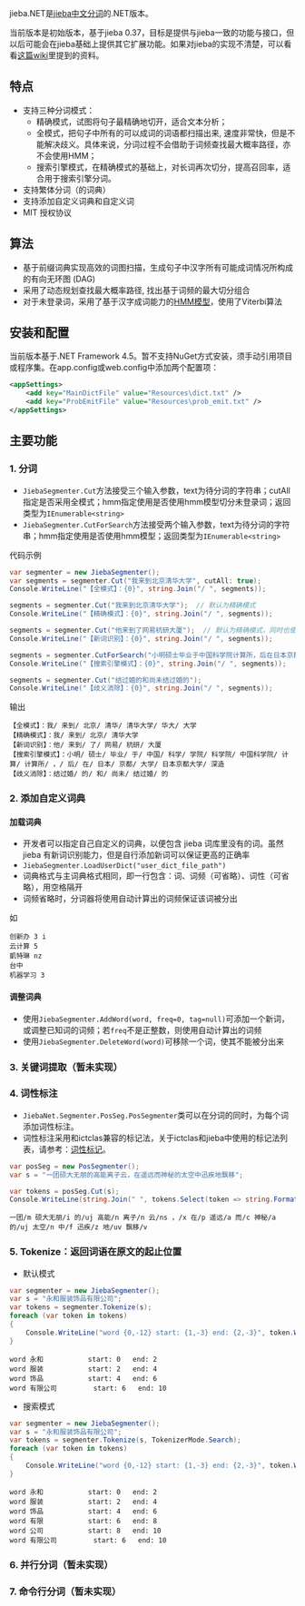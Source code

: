 jieba.NET是[jieba中文分词](https://github.com/fxsjy/jieba)的.NET版本。

当前版本是初始版本，基于jieba 0.37，目标是提供与jieba一致的功能与接口，但以后可能会在jieba基础上提供其它扩展功能。如果对jieba的实现不清楚，可以看看[这篇wiki](https://github.com/anderscui/jieba.NET/wiki/%E7%90%86%E8%A7%A3%E7%BB%93%E5%B7%B4%E5%88%86%E8%AF%8D)里提到的资料。

## 特点

* 支持三种分词模式：
    - 精确模式，试图将句子最精确地切开，适合文本分析；
    - 全模式，把句子中所有的可以成词的词语都扫描出来, 速度非常快，但是不能解决歧义。具体来说，分词过程不会借助于词频查找最大概率路径，亦不会使用HMM；
    - 搜索引擎模式，在精确模式的基础上，对长词再次切分，提高召回率，适合用于搜索引擎分词。
* 支持繁体分词（的词典）
* 支持添加自定义词典和自定义词
* MIT 授权协议

## 算法

* 基于前缀词典实现高效的词图扫描，生成句子中汉字所有可能成词情况所构成的有向无环图 (DAG)
* 采用了动态规划查找最大概率路径, 找出基于词频的最大切分组合
* 对于未登录词，采用了基于汉字成词能力的[HMM模型](http://yanyiwu.com/work/2014/04/07/hmm-segment-xiangjie.html)，使用了Viterbi算法

## 安装和配置

当前版本基于.NET Framework 4.5。暂不支持NuGet方式安装，须手动引用项目或程序集。在app.config或web.config中添加两个配置项：

```xml
<appSettings>
    <add key="MainDictFile" value="Resources\dict.txt" />
    <add key="ProbEmitFile" value="Resources\prob_emit.txt" />
</appSettings>
```

## 主要功能

### 1. 分词

* `JiebaSegmenter.Cut`方法接受三个输入参数，text为待分词的字符串；cutAll指定是否采用全模式；hmm指定使用是否使用hmm模型切分未登录词；返回类型为`IEnumerable<string>`
* `JiebaSegmenter.CutForSearch`方法接受两个输入参数，text为待分词的字符串；hmm指定使用是否使用hmm模型；返回类型为`IEnumerable<string>`

代码示例

```c#
var segmenter = new JiebaSegmenter();
var segments = segmenter.Cut("我来到北京清华大学", cutAll: true);
Console.WriteLine("【全模式】：{0}", string.Join("/ ", segments));

segments = segmenter.Cut("我来到北京清华大学");  // 默认为精确模式
Console.WriteLine("【精确模式】：{0}", string.Join("/ ", segments));

segments = segmenter.Cut("他来到了网易杭研大厦");  // 默认为精确模式，同时也使用HMM模型
Console.WriteLine("【新词识别】：{0}", string.Join("/ ", segments));

segments = segmenter.CutForSearch("小明硕士毕业于中国科学院计算所，后在日本京都大学深造"); // 搜索引擎模式
Console.WriteLine("【搜索引擎模式】：{0}", string.Join("/ ", segments));

segments = segmenter.Cut("结过婚的和尚未结过婚的");
Console.WriteLine("【歧义消除】：{0}", string.Join("/ ", segments));
```

输出

```
【全模式】：我/ 来到/ 北京/ 清华/ 清华大学/ 华大/ 大学
【精确模式】：我/ 来到/ 北京/ 清华大学
【新词识别】：他/ 来到/ 了/ 网易/ 杭研/ 大厦
【搜索引擎模式】：小明/ 硕士/ 毕业/ 于/ 中国/ 科学/ 学院/ 科学院/ 中国科学院/ 计算/ 计算所/ ，/ 后/ 在/ 日本/ 京都/ 大学/ 日本京都大学/ 深造
【歧义消除】：结过婚/ 的/ 和/ 尚未/ 结过婚/ 的
```


### 2. 添加自定义词典

#### 加载词典

* 开发者可以指定自己自定义的词典，以便包含 jieba 词库里没有的词。虽然 jieba 有新词识别能力，但是自行添加新词可以保证更高的正确率
* `JiebaSegmenter.LoadUserDict("user_dict_file_path")`
* 词典格式与主词典格式相同，即一行包含：词、词频（可省略）、词性（可省略），用空格隔开
* 词频省略时，分词器将使用自动计算出的词频保证该词被分出

如

```
创新办 3 i
云计算 5
凱特琳 nz
台中
机器学习 3
```

#### 调整词典

* 使用`JiebaSegmenter.AddWord(word, freq=0, tag=null)`可添加一个新词，或调整已知词的词频；若`freq`不是正整数，则使用自动计算出的词频
* 使用`JiebaSegmenter.DeleteWord(word)`可移除一个词，使其不能被分出来

### 3. 关键词提取（暂未实现）

### 4. 词性标注

* `JiebaNet.Segmenter.PosSeg.PosSegmenter`类可以在分词的同时，为每个词添加词性标注。
* 词性标注采用和ictclas兼容的标记法，关于ictclas和jieba中使用的标记法列表，请参考：[词性标记](https://gist.github.com/luw2007/6016931)。

```c#
var posSeg = new PosSegmenter();
var s = "一团硕大无朋的高能离子云，在遥远而神秘的太空中迅疾地飘移";

var tokens = posSeg.Cut(s);
Console.WriteLine(string.Join(" ", tokens.Select(token => string.Format("{0}/{1}", token.Word, token.Flag))));
```

```
一团/m 硕大无朋/i 的/uj 高能/n 离子/n 云/ns ，/x 在/p 遥远/a 而/c 神秘/a 的/uj 太空/n 中/f 迅疾/z 地/uv 飘移/v
```

### 5. Tokenize：返回词语在原文的起止位置

* 默认模式

```c#
var segmenter = new JiebaSegmenter();
var s = "永和服装饰品有限公司";
var tokens = segmenter.Tokenize(s);
foreach (var token in tokens)
{
    Console.WriteLine("word {0,-12} start: {1,-3} end: {2,-3}", token.Word, token.StartIndex, token.EndIndex);
}
```

```
word 永和           start: 0   end: 2
word 服装           start: 2   end: 4
word 饰品           start: 4   end: 6
word 有限公司         start: 6   end: 10
```

* 搜索模式

```c#
var segmenter = new JiebaSegmenter();
var s = "永和服装饰品有限公司";
var tokens = segmenter.Tokenize(s, TokenizerMode.Search);
foreach (var token in tokens)
{
    Console.WriteLine("word {0,-12} start: {1,-3} end: {2,-3}", token.Word, token.StartIndex, token.EndIndex);
}
```

```
word 永和           start: 0   end: 2
word 服装           start: 2   end: 4
word 饰品           start: 4   end: 6
word 有限           start: 6   end: 8
word 公司           start: 8   end: 10
word 有限公司         start: 6   end: 10
```

### 6. 并行分词（暂未实现）

### 7. 命令行分词（暂未实现）
